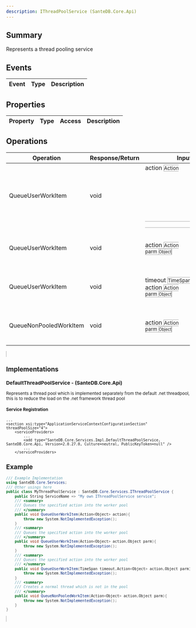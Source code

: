 ```yaml
---
description: IThreadPoolService (SanteDB.Core.Api)
---
```


## Summary
Represents a thread pooling service

## Events

|Event|Type|Description|
|-|-|-|

## Properties

|Property|Type|Access|Description|
|-|-|-|-|

## Operations

|Operation|Response/Return|Input/Parameter|Description|
|-|-|-|-|
|QueueUserWorkItem|void|action <small style='border:solid 1px #aaa'>Action<Object></small>|Queues the specified action into the worker pool|
|QueueUserWorkItem|void|action <small style='border:solid 1px #aaa'>Action<Object></small><br/>parm <small style='border:solid 1px #aaa'>Object</small>|Queues the specified action into the worker pool|
|QueueUserWorkItem|void|timeout <small style='border:solid 1px #aaa'>TimeSpan</small><br/>action <small style='border:solid 1px #aaa'>Action<Object></small><br/>parm <small style='border:solid 1px #aaa'>Object</small>|Queues the specified action into the worker pool|
|QueueNonPooledWorkItem|void|action <small style='border:solid 1px #aaa'>Action<Object></small><br/>parm <small style='border:solid 1px #aaa'>Object</small>|Creates a normal thread which is not in the pool|

## Implementations


### DefaultThreadPoolService - (SanteDB.Core.Api)
Represents a thread pool which is implemented separately from the default .net
            threadpool, this is to reduce the load on the .net framework thread pool

#### Service Registration
```markup
...
<section xsi:type="ApplicationServiceContextConfigurationSection" threadPoolSize="4">
	<serviceProviders>
		...
		<add type="SanteDB.Core.Services.Impl.DefaultThreadPoolService, SanteDB.Core.Api, Version=2.0.27.0, Culture=neutral, PublicKeyToken=null" />
		...
	</serviceProviders>
```
## Example
```csharp
/// Example Implementation
using SanteDB.Core.Services;
/// Other usings here
public class MyThreadPoolService : SanteDB.Core.Services.IThreadPoolService { 
	public String ServiceName => "My own IThreadPoolService service";
	/// <summary>
	/// Queues the specified action into the worker pool
	/// </summary>
	public void QueueUserWorkItem(Action<Object> action){
		throw new System.NotImplementedException();
	}
	/// <summary>
	/// Queues the specified action into the worker pool
	/// </summary>
	public void QueueUserWorkItem(Action<Object> action,Object parm){
		throw new System.NotImplementedException();
	}
	/// <summary>
	/// Queues the specified action into the worker pool
	/// </summary>
	public void QueueUserWorkItem(TimeSpan timeout,Action<Object> action,Object parm){
		throw new System.NotImplementedException();
	}
	/// <summary>
	/// Creates a normal thread which is not in the pool
	/// </summary>
	public void QueueNonPooledWorkItem(Action<Object> action,Object parm){
		throw new System.NotImplementedException();
	}
}
```
